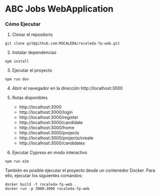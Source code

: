 # ABC Jobs WebApplication

### Cómo Ejecutar

1. Clonar el repositorio
```
git clone git@github.com:ROCALEDA/rocaleda-fp-web.git
``````

2. Instalar dependencias

```
npm install
```

3. Ejecutar el proyecto

```
npm run dev
```

4. Abrir el navegador en la dirección http://localhost:3000
   
5. Rutas disponibles
   
   - http://localhost:3000
   - http://localhost:3000/login
   - http://localhost:3000/register
   - http://localhost:3000/candidate
   - http://localhost:3000/home
   - http://localhost:3000/projects
   - http://localhost:3000/projects/create
   - http://localhost:3000/candidates


6. Ejecutar Cypress en modo interactivo

```
npm run e2e
```

También es posible ejecutar el proyecto desde un contenedor Docker. Para ello, ejecutar los siguientes comandos:

```
docker build -t rocaleda-fp-web .
docker run -p 3000:3000 rocaleda-fp-web
```

